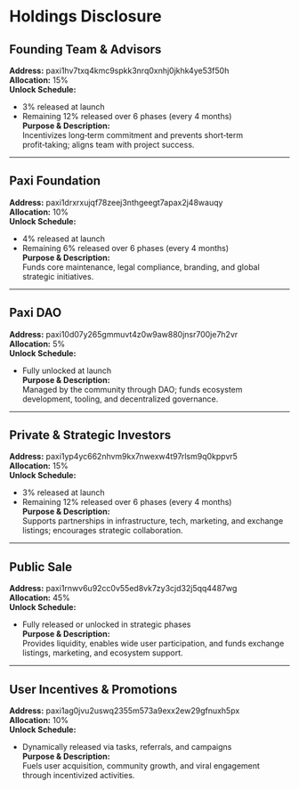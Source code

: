 # Holdings Disclosure  


## Founding Team & Advisors  
**Address:** paxi1hv7txq4kmc9spkk3nrq0xnhj0jkhk4ye53f50h  
**Allocation:** 15%  
**Unlock Schedule:**  
- 3% released at launch  
- Remaining 12% released over 6 phases (every 4 months)  
**Purpose & Description:**  
Incentivizes long‑term commitment and prevents short‑term profit‑taking; aligns team with project success.

---

## Paxi Foundation  
**Address:** paxi1drxrxujqf78zeej3nthgeegt7apax2j48wauqy  
**Allocation:** 10%  
**Unlock Schedule:**  
- 4% released at launch  
- Remaining 6% released over 6 phases (every 4 months)  
**Purpose & Description:**  
Funds core maintenance, legal compliance, branding, and global strategic initiatives.

---

## Paxi DAO  
**Address:** paxi10d07y265gmmuvt4z0w9aw880jnsr700je7h2vr  
**Allocation:** 5%  
**Unlock Schedule:**  
- Fully unlocked at launch  
**Purpose & Description:**  
Managed by the community through DAO; funds ecosystem development, tooling, and decentralized governance.

---

## Private & Strategic Investors  
**Address:** paxi1yp4yc662nhvm9kx7nwexw4t97rlsm9q0kppvr5  
**Allocation:** 15%  
**Unlock Schedule:**  
- 3% released at launch  
- Remaining 12% released over 6 phases (every 4 months)  
**Purpose & Description:**  
Supports partnerships in infrastructure, tech, marketing, and exchange listings; encourages strategic collaboration.

---

## Public Sale  
**Address:** paxi1rnwv6u92cc0v55ed8vk7zy3cjd32j5qq4487wg  
**Allocation:** 45%  
**Unlock Schedule:**  
- Fully released or unlocked in strategic phases  
**Purpose & Description:**  
Provides liquidity, enables wide user participation, and funds exchange listings, marketing, and ecosystem support.

---

## User Incentives & Promotions  
**Address:** paxi1ag0jvu2uswq2355m573a9exx2ew29gfnuxh5px  
**Allocation:** 10%  
**Unlock Schedule:**  
- Dynamically released via tasks, referrals, and campaigns  
**Purpose & Description:**  
Fuels user acquisition, community growth, and viral engagement through incentivized activities.
